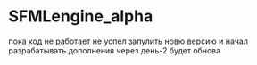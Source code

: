 # SFMLengine_alpha

пока код не работает не успел запулить новю версию и начал разрабатывать дополнения через день-2 будет обнова
